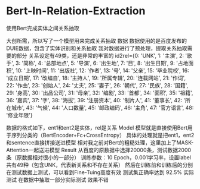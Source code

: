 # Bert-In-Relation-Extraction

使用Bert完成实体之间关系抽取

大创所需，所以写了一个模型用来完成关系抽取
数据
数据使用的是百度发布的DUIE数据，包含了实体识别和关系抽取
我对数据进行了预处理，提取关系抽取需要的部分
关系设定有49类，还是非常的丰富的
id2rel={0: 'UNK', 1: '主演', 2: '歌手', 3: '简称', 4: '总部地点', 5: '导演', 
        6: '出生地', 7: '目', 8: '出生日期', 9: '占地面积', 10: '上映时间',
        11: '出版社', 12: '作者', 13: '号', 14: '父亲', 15: '毕业院校', 
        16: '成立日期', 17: '改编自', 18: '主持人', 19: '所属专辑', 
        20: '连载网站', 21: '作词', 22: '作曲', 23: '创始人', 24: '丈夫', 
        25: '妻子', 26: '朝代', 27: '民族', 28: '国籍', 29: '身高', 30: '出品公司', 
        31: '母亲', 32: '编剧', 33: '首都', 34: '面积', 35: '祖籍', 36: '嘉宾', 
        37: '字', 38: '海拔', 39: '注册资本', 40: '制片人', 41: '董事长', 42: '所在城市',
        43: '气候', 44: '人口数量', 45: '邮政编码', 46: '主角', 47: '官方语言', 48: '修业年限'}   
    
数据的格式如下，ent1和ent2是实体，rel是关系
Model
模型就是直接使用Bert用于序列分类的（BertEncoder+Fc+CrossEntropy）
具体的处理就是把ent1，ent2和sentence直接拼接送进模型
相对我之前对Bert的粗糙处理，这里加上了MASK-Attention一起送进模型
Result
从百度的原数据中选择20000条，测试数据2000条（原数据相对很小的一部分）
训练参数：10 Epoch，0.001学习率，设置label共有49种（包含UNK，代表新关系和不存在关系）
然后在训练前和训练后的分别在测试数据上测试，可以看到Fine-Tuing高度有效
测试集正确率达到 92.5%
实际测试
在数据中抽取一部分实际测试
效果不错
